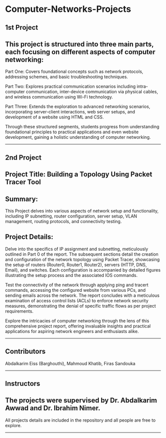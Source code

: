 # Computer-Networks-Projects

1st Project
---

This project is structured into three main parts, each focusing on different aspects of computer networking:
-

Part One:
Covers foundational concepts such as network protocols, addressing schemes, and basic troubleshooting techniques.

Part Two:
Explores practical communication scenarios including intra-computer communication, inter-device communication via physical cables, and wireless communication using Wi-Fi technology.

Part Three:
Extends the exploration to advanced networking scenarios, incorporating server-client interactions, web server setups, and development of a website using HTML and CSS.

Through these structured segments, students progress from understanding foundational principles to practical applications and even website development, gaining a holistic understanding of computer networking.
***
2nd Project
---
Project Title: Building a Topology Using Packet Tracer Tool
-

Summary:
---
This Project delves into various aspects of network setup and functionality, including IP subnetting, router configuration, server setup, VLAN management, routing protocols, and connectivity testing.

Project Details:
---
Delve into the specifics of IP assignment and subnetting, meticulously outlined in Part 0 of the report. The subsequent sections detail the creation and configuration of the network topology using Packet Tracer, showcasing the setup of routers (Router0, Router1, Router2), servers (HTTP, DNS, Email), and switches. Each configuration is accompanied by detailed figures illustrating the setup process and the associated IOS commands.

Test the connectivity of the network through applying ping and tracert commands, accessing the configured website from various PCs, and sending emails across the network. The report concludes with a meticulous examination of access control lists (ACLs) to enforce network security measures, demonstrating the denial of specific traffic flows as per project requirements.

Explore the intricacies of computer networking through the lens of this comprehensive project report, offering invaluable insights and practical applications for aspiring network engineers and enthusiasts alike.
***
Contributors
---
Abdalkarim Eiss (Barghouthi), 
Mahmoud Khatib, 
Firas Sandouka
***
Instructors
---
The projects were supervised by Dr. Abdalkarim Awwad and Dr. Ibrahim Nimer.
---
All projects details are included in the repository and all people are free to explore.
***
